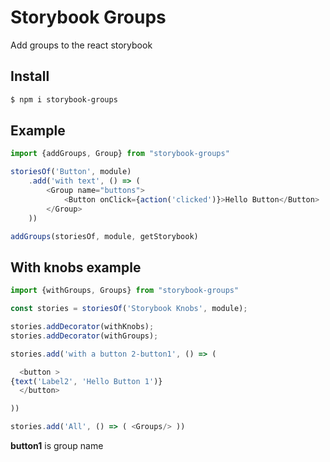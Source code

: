 # Storybook Groups
Add groups to the react storybook

## Install

```sh
$ npm i storybook-groups
```

## Example

```js
import {addGroups, Group} from "storybook-groups"

storiesOf('Button', module)
    .add('with text', () => (
        <Group name="buttons">
            <Button onClick={action('clicked')}>Hello Button</Button>
        </Group>
    ))

addGroups(storiesOf, module, getStorybook)
```


## With knobs example

```js
import {withGroups, Groups} from "storybook-groups"

const stories = storiesOf('Storybook Knobs', module);

stories.addDecorator(withKnobs);
stories.addDecorator(withGroups);

stories.add('with a button 2-button1', () => (

  <button >
{text('Label2', 'Hello Button 1')}
  </button>

))

stories.add('All', () => ( <Groups/> ))
```

**button1** is group name
